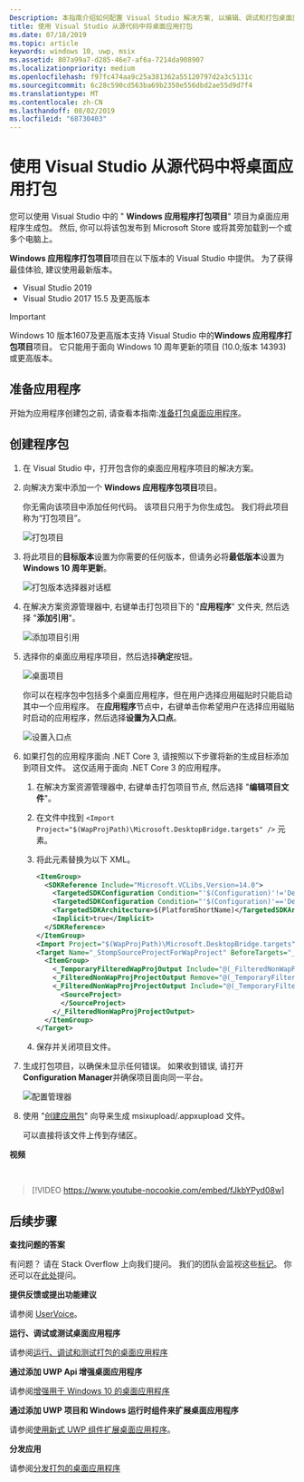 ```yaml
---
Description: 本指南介绍如何配置 Visual Studio 解决方案, 以编辑、调试和打包桌面应用程序。
title: 使用 Visual Studio 从源代码中将桌面应用打包
ms.date: 07/18/2019
ms.topic: article
keywords: windows 10, uwp, msix
ms.assetid: 807a99a7-d285-46e7-af6a-7214da908907
ms.localizationpriority: medium
ms.openlocfilehash: f97fc474aa9c25a381362a55120797d2a3c5131c
ms.sourcegitcommit: 6c28c590cd563ba69b2350e556dbd2ae55d9d7f4
ms.translationtype: MT
ms.contentlocale: zh-CN
ms.lasthandoff: 08/02/2019
ms.locfileid: "68730403"
---
```

# <a name="package-a-desktop-app-from-source-code-using-visual-studio"></a>使用 Visual Studio 从源代码中将桌面应用打包

您可以使用 Visual Studio 中的 " **Windows 应用程序打包项目**" 项目为桌面应用程序生成包。 然后, 你可以将该包发布到 Microsoft Store 或将其旁加载到一个或多个电脑上。

**Windows 应用程序打包项目**项目在以下版本的 Visual Studio 中提供。 为了获得最佳体验, 建议使用最新版本。

* Visual Studio 2019
* Visual Studio 2017 15.5 及更高版本

> [!IMPORTANT]
> Windows 10 版本1607及更高版本支持 Visual Studio 中的**Windows 应用程序打包项目**项目。 它只能用于面向 Windows 10 周年更新的项目 (10.0;版本 14393) 或更高版本。

## <a name="prepare-your-application"></a>准备应用程序

开始为应用程序创建包之前, 请查看本指南:[准备打包桌面应用程序](desktop-to-uwp-prepare.md)。

<a id="new-packaging-project"/>

## <a name="create-a-package"></a>创建程序包

1. 在 Visual Studio 中，打开包含你的桌面应用程序项目的解决方案。

2. 向解决方案中添加一个 **Windows 应用程序包项目**项目。

   你无需向该项目中添加任何代码。 该项目只用于为你生成包。 我们将此项目称为“打包项目”。

   ![打包项目](images/packaging-project.png)

3. 将此项目的**目标版本**设置为你需要的任何版本，但请务必将**最低版本**设置为 **Windows 10 周年更新**。

   ![打包版本选择器对话框](images/packaging-version.png)

4. 在解决方案资源管理器中, 右键单击打包项目下的 "**应用程序**" 文件夹, 然后选择 "**添加引用**"。

   ![添加项目引用](images/add-project-reference.png)

5. 选择你的桌面应用程序项目，然后选择**确定**按钮。

   ![桌面项目](images/reference-project.png)

   你可以在程序包中包括多个桌面应用程序，但在用户选择应用磁贴时只能启动其中一个应用程序。 在**应用程序**节点中，右键单击你希望用户在选择应用磁贴时启动的应用程序，然后选择**设置为入口点**。

   ![设置入口点](images/entry-point-set.png)

6. 如果打包的应用程序面向 .NET Core 3, 请按照以下步骤将新的生成目标添加到项目文件。 这仅适用于面向 .NET Core 3 的应用程序。  

    1. 在解决方案资源管理器中, 右键单击打包项目节点, 然后选择 "**编辑项目文件**"。

    2. 在文件中找到 `<Import Project="$(WapProjPath)\Microsoft.DesktopBridge.targets" />` 元素。

    3. 将此元素替换为以下 XML。

        ``` xml
        <ItemGroup>
          <SDKReference Include="Microsoft.VCLibs,Version=14.0">
            <TargetedSDKConfiguration Condition="'$(Configuration)'!='Debug'">Retail</TargetedSDKConfiguration>
            <TargetedSDKConfiguration Condition="'$(Configuration)'=='Debug'">Debug</TargetedSDKConfiguration>
            <TargetedSDKArchitecture>$(PlatformShortName)</TargetedSDKArchitecture>
            <Implicit>true</Implicit>
          </SDKReference>
        </ItemGroup>
        <Import Project="$(WapProjPath)\Microsoft.DesktopBridge.targets" />
        <Target Name="_StompSourceProjectForWapProject" BeforeTargets="_ConvertItems">
          <ItemGroup>
            <_TemporaryFilteredWapProjOutput Include="@(_FilteredNonWapProjProjectOutput)" />
            <_FilteredNonWapProjProjectOutput Remove="@(_TemporaryFilteredWapProjOutput)" />
            <_FilteredNonWapProjProjectOutput Include="@(_TemporaryFilteredWapProjOutput)">
              <SourceProject>
              </SourceProject>
            </_FilteredNonWapProjProjectOutput>
          </ItemGroup>
        </Target>
        ```

    4. 保存并关闭项目文件。

7. 生成打包项目，以确保未显示任何错误。 如果收到错误, 请打开**Configuration Manager**并确保项目面向同一平台。

   ![配置管理器](images/config-manager.png)

8. 使用 "[创建应用包](../package/packaging-uwp-apps.md)" 向导来生成 msixupload/.appxupload 文件。

   可以直接将该文件上传到存储区。

**视频**

&nbsp;
> [!VIDEO https://www.youtube-nocookie.com/embed/fJkbYPyd08w]

## <a name="next-steps"></a>后续步骤

**查找问题的答案**

有问题？ 请在 Stack Overflow 上向我们提问。 我们的团队会监视这些[标记](https://stackoverflow.com/questions/tagged/project-centennial+or+desktop-bridge)。 你还可以在[此处](https://social.msdn.microsoft.com/Forums/en-US/home?filter=alltypes&sort=relevancedesc&searchTerm=%5BDesktop%20Converter%5D)提问。

**提供反馈或提出功能建议**

请参阅 [UserVoice](https://wpdev.uservoice.com/forums/110705-universal-windows-platform/category/161895-desktop-bridge-centennial)。

**运行、调试或测试桌面应用程序**

请参阅[运行、调试和测试打包的桌面应用程序](desktop-to-uwp-debug.md)

**通过添加 UWP Api 增强桌面应用程序**

请参阅[增强用于 Windows 10 的桌面应用程序](https://docs.microsoft.com/windows/apps/desktop/modernize/desktop-to-uwp-enhance)

**通过添加 UWP 项目和 Windows 运行时组件来扩展桌面应用程序**

请参阅[使用新式 UWP 组件扩展桌面应用程序](https://docs.microsoft.com/windows/apps/desktop/modernize/desktop-to-uwp-extend)。

**分发应用**

请参阅[分发打包的桌面应用程序](https://docs.microsoft.com/windows/apps/desktop/modernize/desktop-to-uwp-distribute)
